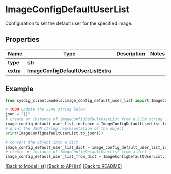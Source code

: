 # ImageConfigDefaultUserList

Configuration to set the default user for the specified image.

## Properties

Name | Type | Description | Notes
------------ | ------------- | ------------- | -------------
**type** | **str** |  | 
**extra** | [**ImageConfigDefaultUserListExtra**](ImageConfigDefaultUserListExtra.md) |  | 

## Example

```python
from sysdig_client.models.image_config_default_user_list import ImageConfigDefaultUserList

# TODO update the JSON string below
json = "{}"
# create an instance of ImageConfigDefaultUserList from a JSON string
image_config_default_user_list_instance = ImageConfigDefaultUserList.from_json(json)
# print the JSON string representation of the object
print(ImageConfigDefaultUserList.to_json())

# convert the object into a dict
image_config_default_user_list_dict = image_config_default_user_list_instance.to_dict()
# create an instance of ImageConfigDefaultUserList from a dict
image_config_default_user_list_from_dict = ImageConfigDefaultUserList.from_dict(image_config_default_user_list_dict)
```
[[Back to Model list]](../README.md#documentation-for-models) [[Back to API list]](../README.md#documentation-for-api-endpoints) [[Back to README]](../README.md)



